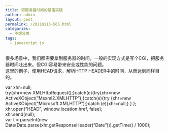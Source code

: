 ```yaml
---
title: 取服务器时间的最佳实践
author: admin
layout: post
permalink: /20110113-565.html
categories:
  - 不想分类
tags:
  - javascript js
---
```

很多场景中，我们都需要拿到服务器的时间，一般的实现方式是写个CGI，把服务器时间吐出来。但CGI容易带来安全或性能的问题。  
这里的例子，使用HEAD请求，解析HTTP HEADER中的时间，从而达到同样目的。

var xhr=null;  
try{xhr=new XMLHttpRequest();}catch(e){try{xhr=new ActiveXObject(&#8220;Msxml2.XMLHTTP&#8221;);}catch(e){try {xhr=new ActiveXObject(&#8220;Microsoft.XMLHTTP&#8221;);}catch (e){xhr=null;} } };  
xhr.open(&#8220;HEAD&#8221;, window.location.href, false);  
xhr.send(null);  
var t = parseInt(new Date(Date.parse(xhr.getResponseHeader(&#8220;Date&#8221;))).getTime() / 1000);